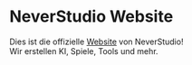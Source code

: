 <h1>NeverStudio Website</h1> Dies ist die offizielle <a href="https://www.neverstudio.de">Website</a> von NeverStudio! <br> Wir erstellen KI, Spiele, Tools und mehr.
